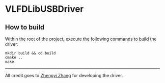 # VLFDLibUSBDriver

## How to build

Within the root of the project, execute the following commands to build the driver:

```
mkdir build && cd build
cmake ..
make
```

---

All credit goes to [Zhengyi Zhang](https://github.com/0xtaruhi) for developing the driver.